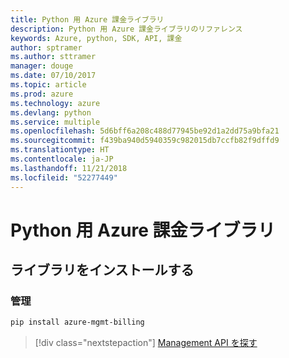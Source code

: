 ```yaml
---
title: Python 用 Azure 課金ライブラリ
description: Python 用 Azure 課金ライブラリのリファレンス
keywords: Azure, python, SDK, API, 課金
author: sptramer
ms.author: sttramer
manager: douge
ms.date: 07/10/2017
ms.topic: article
ms.prod: azure
ms.technology: azure
ms.devlang: python
ms.service: multiple
ms.openlocfilehash: 5d6bff6a208c488d77945be92d1a2dd75a9bfa21
ms.sourcegitcommit: f439ba940d5940359c982015db7ccfb82f9dffd9
ms.translationtype: HT
ms.contentlocale: ja-JP
ms.lasthandoff: 11/21/2018
ms.locfileid: "52277449"
---
```

# <a name="azure-billing-libraries-for-python"></a>Python 用 Azure 課金ライブラリ

## <a name="install-the-libraries"></a>ライブラリをインストールする


### <a name="management"></a>管理

```bash
pip install azure-mgmt-billing
```
> [!div class="nextstepaction"]
> [Management API を探す](/python/api/overview/azure/billing/management)